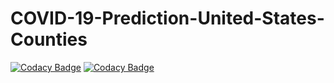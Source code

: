 # COVID-19-Prediction-United-States-Counties
[![Codacy Badge](https://api.codacy.com/project/badge/Grade/3e1172638a7c464f8a3bc9fc5fed9c9c)](https://app.codacy.com/manual/elementzprojects/COVID-19-Prediction-United-States-Counties?utm_source=github.com&utm_medium=referral&utm_content=elementzprojects/COVID-19-Prediction-United-States-Counties&utm_campaign=Badge_Grade_Dashboard)
[![Codacy Badge](https://api.codacy.com/project/badge/Grade/95ef5702888e415db01b3c3e91104ed3)](https://app.codacy.com/manual/elementzprojects/COVID-19-Prediction-United-States-Counties?utm_source=github.com&utm_medium=referral&utm_content=elementzprojects/COVID-19-Prediction-United-States-Counties&utm_campaign=Badge_Grade_Dashboard)